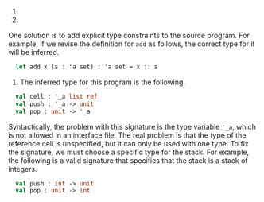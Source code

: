 1.
1.
  
  One solution is to add explicit type constraints to the source
  program.  For example, if we revise the definition
  for `add` as follows, the correct type for it will be
  inferred.
```ocaml
  let add x (s : 'a set) : 'a set = x :: s
```
  
1. The inferred type for this program is the following.
  
```ocaml
  val cell : '_a list ref
  val push : '_a -> unit
  val pop : unit -> '_a
```
  Syntactically, the problem with this signature is the type
  variable `'_a`, which is not allowed in an interface
  file.  The real problem is that the type of the reference cell is
  unspecified, but it can only be used with one type.  To fix the
  signature, we must choose a specific type for the stack.  For example,
  the following is a valid signature that specifies that the stack is a
  stack of integers.
  
```ocaml
  val push : int -> unit
  val pop : unit -> int
```

